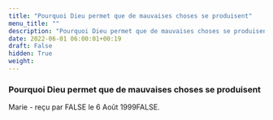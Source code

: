 ```yaml
---
title: "Pourquoi Dieu permet que de mauvaises choses se produisent"
menu_title: ""
description: "Pourquoi Dieu permet que de mauvaises choses se produisent"
date: 2022-06-01 06:00:01+00:19
draft: False
hidden: True
weight:
---
```

### Pourquoi Dieu permet que de mauvaises choses se produisent

Marie - reçu par FALSE le 6 Août 1999FALSE.



